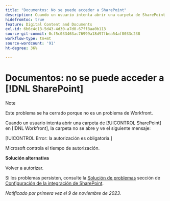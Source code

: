 ```yaml
---
title: "Documentos: No se puede acceder a SharePoint"
description: Cuando un usuario intenta abrir una carpeta de SharePoint en Workfront, la carpeta no se abre y ve un mensaje.
hidefromtoc: true
feature: Digital Content and Documents
exl-id: 6b6c4c13-5d43-4d30-a7d0-67ff8aa0b113
source-git-commit: 0cf5c033463ac76999a18d97fbea54af8033c238
workflow-type: tm+mt
source-wordcount: '91'
ht-degree: 36%

---
```


# Documentos: no se puede acceder a [!DNL SharePoint]

<!--WF and WFP, article live for workaround-->

>[!NOTE]
>
>Este problema se ha cerrado porque no es un problema de Workfront.

Cuando un usuario intenta abrir una carpeta de [!UICONTROL SharePoint] en [!DNL Workfront], la carpeta no se abre y ve el siguiente mensaje:

[!UICONTROL Error: la autorización es obligatoria.]

Microsoft controla el tiempo de autorización.

**Solución alternativa**

Volver a autorizar.

Si los problemas persisten, consulte la [Solución de problemas](https://experienceleague.adobe.com/docs/workfront/using/administration-and-setup/configure-integrations/configure-sharepoint-integration.html#troubleshooting) sección de [Configuración de la integración de SharePoint](https://experienceleague.adobe.com/docs/workfront/using/administration-and-setup/configure-integrations/configure-sharepoint-integration.html).

_Notificado por primera vez el 9 de noviembre de 2023._
